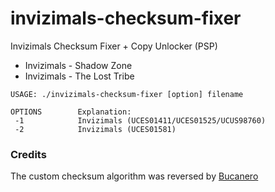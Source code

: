 # invizimals-checksum-fixer

Invizimals Checksum Fixer + Copy Unlocker (PSP)

- Invizimals - Shadow Zone
- Invizimals - The Lost Tribe

```
USAGE: ./invizimals-checksum-fixer [option] filename

OPTIONS        Explanation:
 -1            Invizimals (UCES01411/UCES01525/UCUS98760)
 -2            Invizimals (UCES01581)
```

### Credits

The custom checksum algorithm was reversed by [Bucanero](https://github.com/bucanero)
